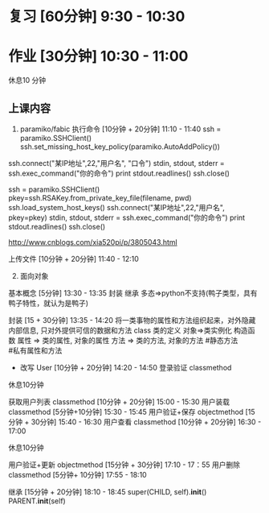# 复习 [60分钟] 9:30 - 10:30
# 作业 [30分钟] 10:30 - 11:00

休息10 分钟

## 上课内容 ##

1. paramiko/fabic
执行命令                             [10分钟 + 20分钟] 11:10 - 11:40
ssh = paramiko.SSHClient()
ssh.set_missing_host_key_policy(paramiko.AutoAddPolicy())

ssh.connect("某IP地址",22,"用户名", "口令")
stdin, stdout, stderr = ssh.exec_command("你的命令")
print stdout.readlines()
ssh.close()

ssh = paramiko.SSHClient()
pkey=ssh.RSAKey.from_private_key_file(filename, pwd)
ssh.load_system_host_keys()
ssh.connect("某IP地址",22,"用户名", pkey=pkey)
stdin, stdout, stderr = ssh.exec_command("你的命令")
print stdout.readlines()
ssh.close()

http://www.cnblogs.com/xia520pi/p/3805043.html

上传文件                             [10分钟 + 20分钟] 11:40 - 12:10

2. 面向对象

基本概念                             [5分钟] 13:30 - 13:35
封装
继承
多态=>python不支持(鸭子类型，具有鸭子特性，就认为是鸭子)

封装                                 [15 + 30分钟]  13:35 - 14:20
将一类事物的属性和方法组织起来，对外隐藏内部信息, 只对外提供可信的数据和方法
class
类的定义
对象=>类实例化
构造函数
属性 => 类的属性, 对象的属性
方法 => 类的方法, 对象的方法
#静态方法         
#私有属性和方法


+ 改写 User                              [10分钟 + 20分钟] 14:20 - 14:50
登录验证 classmethod                        

休息10分钟

获取用户列表 classmethod                 [10分钟 + 20分钟] 15:00 - 15:30
用户装载 classmethod                     [5分钟+10分钟] 15:30 - 15:45
用户验证+保存 objectmethod               [15分钟 + 30分钟] 15:40 - 16:30
用户查看 classmethod                     [10分钟 + 20分钟] 16:30 - 17:00

休息10分钟

用户验证+更新 objectmethod               [15分钟 + 30分钟] 17:10 - 17：55
用户删除 classmethod                     [5分钟+ 10分钟] 17:55 - 18:10


继承                                    [15分钟 + 20分钟] 18:10 - 18:45
super(CHILD, self).__init__()
PARENT.__init__(self)
